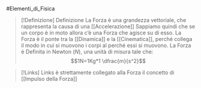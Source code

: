 #Elementi_di_Fisica 
>[!Definizione]  Definizione
>La Forza è una grandezza vettoriale, che rappresenta la causa di una [[Accelerazione]] 
>Sappiamo quindi che se un corpo è in moto allora c’è una Forza che agisce su di esso.
>La Forza è il ponte tra la [[Dinamica]] e la [[Cinematica]], perché collega il modo in cui si muovono i corpi al perché essi si muovono.
>La Forza è Definita in Newton ($N$), una unità di misura tale che:
>$$1N=1Kg*1 \dfrac{m}{s^2}$$

>[!Links]  Links
>è strettamente collegato alla Forza il concetto di [[Impulso della Forza]]
>